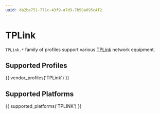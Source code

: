 ```yaml
---
uuid: da2be751-771c-43f9-a7d9-7b58a095c4f2
---
```

# TPLink

`TPLink.*` family of profiles support various [TPLink](https://www.tp-link.com/)
network equipment.

## Supported Profiles

{{ vendor_profiles('TPLink') }}

## Supported Platforms

{{ supported_platforms('TPLINK') }}
